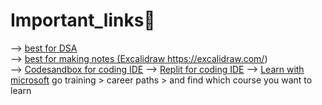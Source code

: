 # Important_links🔗
--> <a href="https://visualgo.net/">best for DSA</a><br>
--> <a href="https://excalidraw.com/"> best for making notes (Excalidraw https://excalidraw.com/)</a><br>
--> <a href="https://codesandbox.io/">Codesandbox for coding IDE</a>
--> <a href="https://replit.com/">Replit for coding IDE</a>
--> <a href="https://learn.microsoft.com/en-in/training/">Learn with microsoft</a> go training > career paths > and find which course you want to learn <br>
